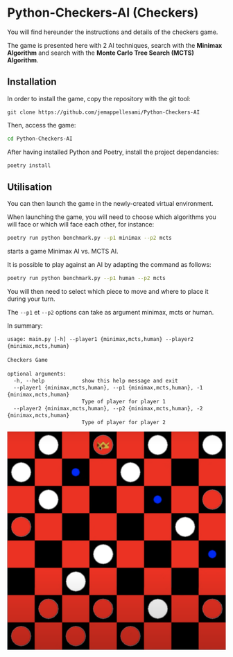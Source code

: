# Python-Checkers-AI (Checkers)

You will find hereunder the instructions and details of the checkers game.

The game is presented here with 2 AI techniques, search with the **Minimax Algorithm** and search with the **Monte Carlo Tree Search (MCTS) Algorithm**.

## Installation

In order to install the game, copy the repository with the git tool:

```
git clone https://github.com/jemappellesami/Python-Checkers-AI
```

Then, access the game:

```bash
cd Python-Checkers-AI
```

After having installed Python and Poetry, install the project dependancies:

```bash
poetry install
```

## Utilisation

You can then launch the game in the newly-created virtual environment.

When launching the game, you will need to choose which algorithms you will face or which will face each other, for instance:

```bash
poetry run python benchmark.py --p1 minimax --p2 mcts
```

starts a game Minimax AI vs. MCTS AI.

It is possible to play against an AI by adapting the command as follows:

```bash
poetry run python benchmark.py --p1 human --p2 mcts
```

You will then need to select which piece to move and where to place it during your turn.

The `--p1` et `--p2` options can take as argument minimax, mcts or human.

In summary:
```
usage: main.py [-h] --player1 {minimax,mcts,human} --player2 {minimax,mcts,human}

Checkers Game

optional arguments:
  -h, --help            show this help message and exit
  --player1 {minimax,mcts,human}, --p1 {minimax,mcts,human}, -1 {minimax,mcts,human}
                        Type of player for player 1
  --player2 {minimax,mcts,human}, --p2 {minimax,mcts,human}, -2 {minimax,mcts,human}
                        Type of player for player 2

```

![checkers screen](./assets/checkers.png)
